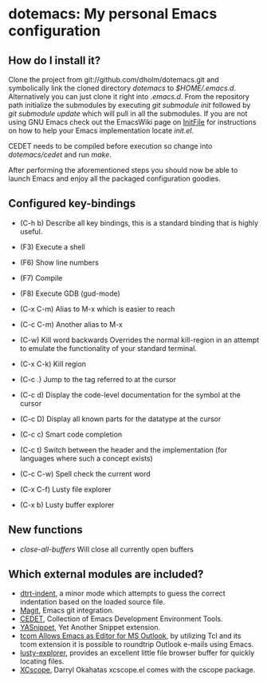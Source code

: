 dotemacs: My personal Emacs configuration
=========================================

How do I install it?
--------------------

Clone the project from git://github.com/dholm/dotemacs.git and symbolically link
the cloned directory *dotemacs* to *$HOME/.emacs.d*. Alternatively you
can just clone it right into *.emacs.d*. From the repository path
initialize the submodules by executing *git submodule init* followed by
*git submodule update* which will pull in all the submodules. If you are
not using GNU Emacs check out the EmacsWiki page on
[InitFile](http://www.emacswiki.org/emacs/InitFile) for instructions on how to
help your Emacs implementation locate *init.el*.

CEDET needs to be compiled before execution so change into *dotemacs/cedet*
and run *make*.

After performing the aforementioned steps you should now be able to launch Emacs
and enjoy all the packaged configuration goodies.


Configured key-bindings
-----------------------
 * (C-h b) Describe all key bindings, this is a standard binding that is highly
   useful.

 * (F3) Execute a shell
 * (F6) Show line numbers
 * (F7) Compile
 * (F8) Execute GDB (gud-mode)
 * (C-x C-m) Alias to M-x which is easier to reach
 * (C-c C-m) Another alias to M-x
 * (C-w) Kill word backwards
   Overrides the normal kill-region in an attempt to emulate the functionality
   of your standard terminal.
 * (C-x C-k) Kill region
 * (C-c .) Jump to the tag referred to at the cursor
 * (C-c d) Display the code-level documentation for the symbol at the cursor
 * (C-c D) Display all known parts for the datatype at the cursor
 * (C-c c) Smart code completion
 * (C-c t) Switch between the header and the implementation (for languages where
   such a concept exists)
 * (C-c C-w) Spell check the current word
 * (C-x C-f) Lusty file explorer
 * (C-x b) Lusty buffer explorer

New functions
-------------
 * *close-all-buffers* Will close all currently open buffers

 
Which external modules are included?
------------------------------------

 * [dtrt-indent](http://savannah.nongnu.org/projects/dtrt-indent/), a minor mode
   which attempts to guess the correct indentation based on the loaded source
   file.
 * [Magit](http://zagadka.vm.bytemark.co.uk/magit/), Emacs git integration.
 * [CEDET](http://cedet.sourceforge.net/), Collection of Emacs Development
   Environment Tools.
 * [YASnippet](http://yasnippet.googlecode.com/), Yet Another Snippet extension.
 * [tcom Allows Emacs as Editor for MS Outlook](http://wiki.tcl.tk/9198), by
   utilizing Tcl and its tcom extension it is possible to roundtrip Outlook
   e-mails using Emacs.
 * [lusty-explorer](http://www.emacsmirror.org/package/lusty-explorer.html),
   provides an excellent little file browser buffer for quickly locating files.
 * [XCscope](http://cscope.sourceforge.net/), Darryl Okahatas xcscope.el comes
   with the cscope package.
